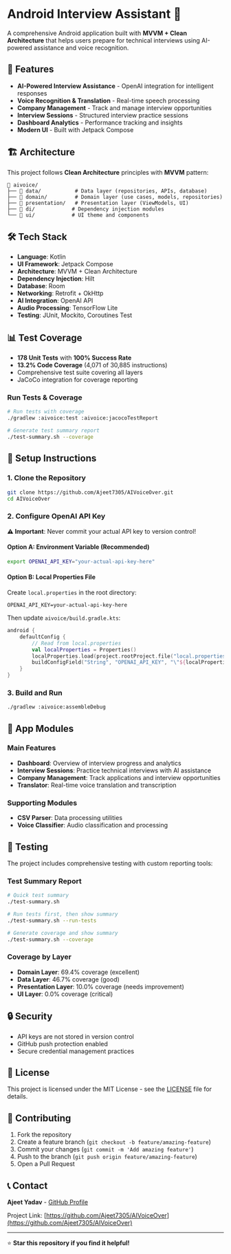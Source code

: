 # Android Interview Assistant 🎤

A comprehensive Android application built with **MVVM + Clean Architecture** that helps users prepare for technical interviews using AI-powered assistance and voice recognition.

## 🚀 Features

- **AI-Powered Interview Assistance** - OpenAI integration for intelligent responses
- **Voice Recognition & Translation** - Real-time speech processing
- **Company Management** - Track and manage interview opportunities
- **Interview Sessions** - Structured interview practice sessions
- **Dashboard Analytics** - Performance tracking and insights
- **Modern UI** - Built with Jetpack Compose

## 🏗️ Architecture

This project follows **Clean Architecture** principles with **MVVM** pattern:

```
📁 aivoice/
├── 📁 data/           # Data layer (repositories, APIs, database)
├── 📁 domain/         # Domain layer (use cases, models, repositories)
├── 📁 presentation/   # Presentation layer (ViewModels, UI)
├── 📁 di/            # Dependency injection modules
└── 📁 ui/            # UI theme and components
```

## 🛠️ Tech Stack

- **Language**: Kotlin
- **UI Framework**: Jetpack Compose
- **Architecture**: MVVM + Clean Architecture
- **Dependency Injection**: Hilt
- **Database**: Room
- **Networking**: Retrofit + OkHttp
- **AI Integration**: OpenAI API
- **Audio Processing**: TensorFlow Lite
- **Testing**: JUnit, Mockito, Coroutines Test

## 📊 Test Coverage

- **178 Unit Tests** with **100% Success Rate**
- **13.2% Code Coverage** (4,071 of 30,885 instructions)
- Comprehensive test suite covering all layers
- JaCoCo integration for coverage reporting

### Run Tests & Coverage
```bash
# Run tests with coverage
./gradlew :aivoice:test :aivoice:jacocoTestReport

# Generate test summary report
./test-summary.sh --coverage
```

## 🔧 Setup Instructions

### 1. Clone the Repository
```bash
git clone https://github.com/Ajeet7305/AIVoiceOver.git
cd AIVoiceOver
```

### 2. Configure OpenAI API Key

**⚠️ Important**: Never commit your actual API key to version control!

#### Option A: Environment Variable (Recommended)
```bash
export OPENAI_API_KEY="your-actual-api-key-here"
```

#### Option B: Local Properties File
Create `local.properties` in the root directory:
```properties
OPENAI_API_KEY=your-actual-api-key-here
```

Then update `aivoice/build.gradle.kts`:
```kotlin
android {
    defaultConfig {
        // Read from local.properties
        val localProperties = Properties()
        localProperties.load(project.rootProject.file("local.properties").inputStream())
        buildConfigField("String", "OPENAI_API_KEY", "\"${localProperties.getProperty("OPENAI_API_KEY")}\"")
    }
}
```

### 3. Build and Run
```bash
./gradlew :aivoice:assembleDebug
```

## 📱 App Modules

### Main Features
- **Dashboard**: Overview of interview progress and analytics
- **Interview Sessions**: Practice technical interviews with AI assistance
- **Company Management**: Track applications and interview opportunities
- **Translator**: Real-time voice translation and transcription

### Supporting Modules
- **CSV Parser**: Data processing utilities
- **Voice Classifier**: Audio classification and processing

## 🧪 Testing

The project includes comprehensive testing with custom reporting tools:

### Test Summary Report
```bash
# Quick test summary
./test-summary.sh

# Run tests first, then show summary
./test-summary.sh --run-tests

# Generate coverage and show summary
./test-summary.sh --coverage
```

### Coverage by Layer
- **Domain Layer**: 69.4% coverage (excellent)
- **Data Layer**: 46.7% coverage (good)
- **Presentation Layer**: 10.0% coverage (needs improvement)
- **UI Layer**: 0.0% coverage (critical)

## 🔒 Security

- API keys are not stored in version control
- GitHub push protection enabled
- Secure credential management practices

## 📄 License

This project is licensed under the MIT License - see the [LICENSE](LICENSE) file for details.

## 🤝 Contributing

1. Fork the repository
2. Create a feature branch (`git checkout -b feature/amazing-feature`)
3. Commit your changes (`git commit -m 'Add amazing feature'`)
4. Push to the branch (`git push origin feature/amazing-feature`)
5. Open a Pull Request

## 📞 Contact

**Ajeet Yadav** - [GitHub Profile](https://github.com/Ajeet7305)

Project Link: [https://github.com/Ajeet7305/AIVoiceOver](https://github.com/Ajeet7305/AIVoiceOver)

---

⭐ **Star this repository if you find it helpful!** 